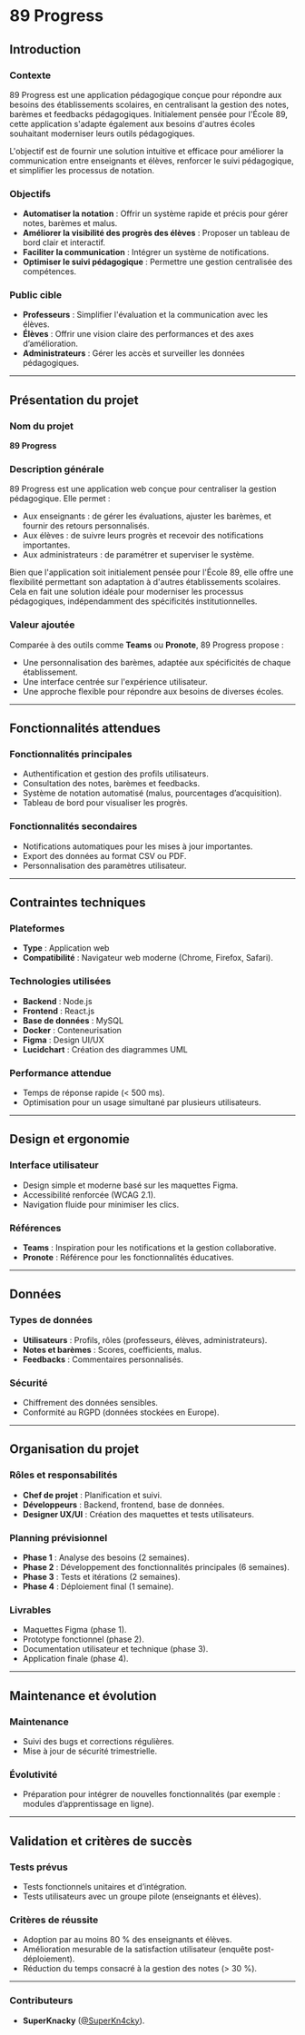 # 89 Progress

## Introduction

### Contexte
89 Progress est une application pédagogique conçue pour répondre aux besoins des établissements scolaires, en centralisant la gestion des notes, barèmes et feedbacks pédagogiques. Initialement pensée pour l'École 89, cette application s'adapte également aux besoins d'autres écoles souhaitant moderniser leurs outils pédagogiques. 

L'objectif est de fournir une solution intuitive et efficace pour améliorer la communication entre enseignants et élèves, renforcer le suivi pédagogique, et simplifier les processus de notation.

### Objectifs
- **Automatiser la notation** : Offrir un système rapide et précis pour gérer notes, barèmes et malus.
- **Améliorer la visibilité des progrès des élèves** : Proposer un tableau de bord clair et interactif.
- **Faciliter la communication** : Intégrer un système de notifications.
- **Optimiser le suivi pédagogique** : Permettre une gestion centralisée des compétences.

### Public cible
- **Professeurs** : Simplifier l'évaluation et la communication avec les élèves.
- **Élèves** : Offrir une vision claire des performances et des axes d’amélioration.
- **Administrateurs** : Gérer les accès et surveiller les données pédagogiques.

---

## Présentation du projet

### Nom du projet
**89 Progress**

### Description générale
89 Progress est une application web conçue pour centraliser la gestion pédagogique. Elle permet :
- Aux enseignants : de gérer les évaluations, ajuster les barèmes, et fournir des retours personnalisés.
- Aux élèves : de suivre leurs progrès et recevoir des notifications importantes.
- Aux administrateurs : de paramétrer et superviser le système.

Bien que l'application soit initialement pensée pour l'École 89, elle offre une flexibilité permettant son adaptation à d'autres établissements scolaires. Cela en fait une solution idéale pour moderniser les processus pédagogiques, indépendamment des spécificités institutionnelles.

### Valeur ajoutée
Comparée à des outils comme **Teams** ou **Pronote**, 89 Progress propose :
- Une personnalisation des barèmes, adaptée aux spécificités de chaque établissement.
- Une interface centrée sur l'expérience utilisateur.
- Une approche flexible pour répondre aux besoins de diverses écoles.

---

## Fonctionnalités attendues

### Fonctionnalités principales
- Authentification et gestion des profils utilisateurs.
- Consultation des notes, barèmes et feedbacks.
- Système de notation automatisé (malus, pourcentages d’acquisition).
- Tableau de bord pour visualiser les progrès.

### Fonctionnalités secondaires
- Notifications automatiques pour les mises à jour importantes.
- Export des données au format CSV ou PDF.
- Personnalisation des paramètres utilisateur.

---

## Contraintes techniques

### Plateformes
- **Type** : Application web
- **Compatibilité** : Navigateur web moderne (Chrome, Firefox, Safari).

### Technologies utilisées
- **Backend** : Node.js
- **Frontend** : React.js
- **Base de données** : MySQL
- **Docker** : Conteneurisation
- **Figma** : Design UI/UX
- **Lucidchart** : Création des diagrammes UML

### Performance attendue
- Temps de réponse rapide (< 500 ms).
- Optimisation pour un usage simultané par plusieurs utilisateurs.

---

## Design et ergonomie

### Interface utilisateur
- Design simple et moderne basé sur les maquettes Figma.
- Accessibilité renforcée (WCAG 2.1).
- Navigation fluide pour minimiser les clics.

### Références
- **Teams** : Inspiration pour les notifications et la gestion collaborative.
- **Pronote** : Référence pour les fonctionnalités éducatives.

---

## Données

### Types de données
- **Utilisateurs** : Profils, rôles (professeurs, élèves, administrateurs).
- **Notes et barèmes** : Scores, coefficients, malus.
- **Feedbacks** : Commentaires personnalisés.

### Sécurité
- Chiffrement des données sensibles.
- Conformité au RGPD (données stockées en Europe).

---

## Organisation du projet

### Rôles et responsabilités
- **Chef de projet** : Planification et suivi.
- **Développeurs** : Backend, frontend, base de données.
- **Designer UX/UI** : Création des maquettes et tests utilisateurs.

### Planning prévisionnel
- **Phase 1** : Analyse des besoins (2 semaines).
- **Phase 2** : Développement des fonctionnalités principales (6 semaines).
- **Phase 3** : Tests et itérations (2 semaines).
- **Phase 4** : Déploiement final (1 semaine).

### Livrables
- Maquettes Figma (phase 1).
- Prototype fonctionnel (phase 2).
- Documentation utilisateur et technique (phase 3).
- Application finale (phase 4).

---

## Maintenance et évolution

### Maintenance
- Suivi des bugs et corrections régulières.
- Mise à jour de sécurité trimestrielle.

### Évolutivité
- Préparation pour intégrer de nouvelles fonctionnalités (par exemple : modules d’apprentissage en ligne).

---

## Validation et critères de succès

### Tests prévus
- Tests fonctionnels unitaires et d’intégration.
- Tests utilisateurs avec un groupe pilote (enseignants et élèves).

### Critères de réussite
- Adoption par au moins 80 % des enseignants et élèves.
- Amélioration mesurable de la satisfaction utilisateur (enquête post-déploiement).
- Réduction du temps consacré à la gestion des notes (> 30 %).

---

### Contributeurs

- **SuperKnacky** ([@SuperKn4cky](https://github.com/SuperKn4cky)).

```
